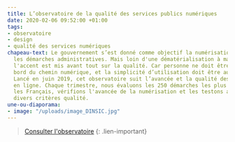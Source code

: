 ```yaml
---
title: L’observatoire de la qualité des services publics numériques
date: 2020-02-06 09:52:00 +01:00
tags:
- observatoire
- design
- qualité des services numériques
chapeau-text: Le gouvernement s’est donné comme objectif la numérisation de toutes
  les démarches administratives. Mais loin d'une dématérialisation à marche forcée,
  l'accent est mis avant tout sur la qualité. Car personne ne doit être laissé au
  bord du chemin numérique, et la simplicité d’utilisation doit être au rendez-vous.
  Lancé en juin 2019, cet observatoire suit l’avancée et la qualité des services publics
  en ligne. Chaque trimestre, nous évaluons les 250 démarches les plus utilisées par
  les Français, vérifions l'avancée de la numérisation et les testons au regard de
  divers critères qualité.
une-ou-diaporama:
- image: "/uploads/image_DINSIC.jpg"
---
```


> [Consulter l'observatoire](https://observatoire.numerique.gouv.fr/observatoire/ "Consulter l'observatoire")
{: .lien-important}